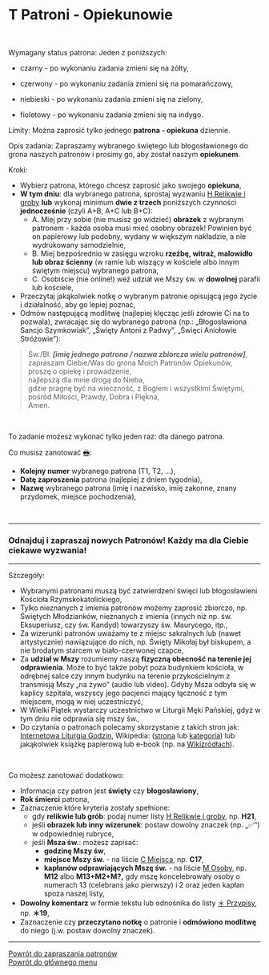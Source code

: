 # <span class="status status-list"><span class="status status-yellow">T</span> Patroni - Opiekunowie</span>
<br />

<span class="status status-title">Wymagany status patrona:</span> Jeden z poniższych:
- <span class="status status-black">czarny</span> - po wykonaniu zadania zmieni się na <span class="status status-yellow">żółty</span>,

- <span class="status status-red">czerwony</span> - po wykonaniu zadania zmieni się na <span class="status status-orange">pomarańczowy</span>,

- <span class="status status-blue">niebieski</span> - po wykonaniu zadania zmieni się na <span class="status status-green">zielony</span>,

- <span class="status status-violet">fioletowy</span> - po wykonaniu zadania zmieni się na <span class="status status-indigo">indygo</span>.

<span class="status status-title">Limity:</span> Można zaprosić tylko jednego **patrona - opiekuna** dziennie.
<br />

<span class="status status-title">Opis zadania:</span> Zapraszamy wybranego świętego lub błogosławionego do grona naszych patronów i prosimy go, aby został naszym **opiekunem**.
<br />

<span class="status status-title">Kroki:</span>
- Wybierz patrona, którego chcesz zaprosić jako swojego **opiekuna**,
- **W tym dniu**: dla wybranego patrona, sprostaj wyzwaniu [<span class="status status-list"><span class="status status-list">H</span> Relikwie i groby</span>](relikwie_i_groby.md) **lub** wykonaj minimum **dwie z trzech** poniższych czynności **jednocześnie** (czyli A+B, A+C lub B+C):
    - A. Miej przy sobie (nie musisz go widzieć) **obrazek** z wybranym patronem - każda osoba musi mieć osobny obrazek! Powinien być on papierowy lub podobny, wydany w większym nakładzie, a nie wydrukowany samodzielnie,
    - B. Miej bezpośrednio w zasięgu wzroku **rzeźbę, witraż, malowidło lub obraz ścienny** (w ramie lub wiszący w kościele albo innym świętym miejscu) wybranego patrona,
    - C. Osobiście (nie online!) weź udział we Mszy św. w **dowolnej** parafii lub kościele,
- Przeczytaj jakąkolwiek notkę o wybranym patronie opisującą jego życie i działalność, aby go lepiej poznać,
- Odmów następującą modlitwę (najlepiej klęcząc jeśli zdrowie Ci na to pozwala), zwracając się do wybranego patrona (np.: „Błogosławiona Sancjo Szymkowiak”, „Święty Antoni z Padwy”, „Święci Aniołowie Stróżowie”):
> Św./Bł. _**[imię jednego patrona / nazwa zbiorcza wielu patronów]**_,  
> zapraszam Ciebie/Was do grona Moich Patronów Opiekunów,  
> proszę o opiekę i prowadzenie,  
> najlepszą dla mnie drogą do Nieba,  
> gdzie pragnę być na wieczność, z Bogiem i wszystkimi Świętymi,  
> pośród Miłości, Prawdy, Dobra i Piękna,  
> Amen.

<br />

<span class="status status-title">To zadanie możesz wykonać tylko jeden raz:</span> dla danego patrona.
<br />

<span class="status status-title">Co musisz zanotować [🖶](wszystkie_materialy_do_pobrania.md#patroni-opiekunowie):</span>
- **Kolejny numer** wybranego patrona (T1, T2, ...),
- **Datę zaproszenia** patrona (najlepiej z dniem tygodnia),
- **Nazwę** wybranego patrona (imię i nazwisko, imię zakonne, znany przydomek, miejsce pochodzenia),
<br />

---
### <div class="colored centered">Odnajduj i zapraszaj nowych Patronów! Każdy ma dla Ciebie ciekawe wyzwania!</div>

---

<span class="status status-title">Szczegóły:</span>
- Wybranymi patronami muszą być zatwierdzeni święci lub błogosławieni Kościoła Rzymskokatolickiego,
- Tylko nieznanych z imienia patronów możemy zaprosić zbiorczo, np. Świętych Młodzianków, nieznanych z imienia (innych niż np. św. Eksuperiusz, czy św. Kandyd) towarzyszy św. Maurycego, itp.,
- Za wizerunki patronów uważamy te z miejsc sakralnych lub (nawet artystycznie) nawiązujące do nich, np. Święty Mikołaj był biskupem, a nie brodatym starcem w biało-czerwonej czapce,
- Za **udział w Mszy** rozumiemy naszą **fizyczną obecność na terenie jej odprawienia**. Może to być także pobyt poza budynkiem kościoła, w odrębnej salce czy innym budynku na terenie przykościelnym z transmisją Mszy „na żywo” (audio lub video). Gdyby Msza odbyła się w kaplicy szpitala, wszyscy jego pacjenci mający łączność z tym miejscem, mogą w niej uczestniczyć,
- W Wielki Piątek wystarczy uczestnictwo w Liturgii Męki Pańskiej, gdyż w tym dniu nie odprawia się mszy św.,
- Do czytania o patronach polecamy skorzystanie z takich stron jak: [Internetowa Liturgia Godzin](https://brewiarz.pl/czytelnia/swieci/index.php3), Wikipedia: ([strona](https://pl.wikipedia.org/wiki/%C5%9Awi%C4%99ci_i_b%C5%82ogos%C5%82awieni_Ko%C5%9Bcio%C5%82a_katolickiego) lub [kategoria](https://pl.wikipedia.org/wiki/Kategoria:%C5%9Awi%C4%99ci_katoliccy)) lub jakąkolwiek książkę papierową lub e-book (np. na [Wikiżródłach](https://pl.wikisource.org/wiki/%C5%BBywoty_%C5%9Awi%C4%99tych_Pa%C5%84skich_na_wszystkie_dnie_roku)).
<br />

<span class="status status-title">Co możesz zanotować dodatkowo:</span>
- Informacja czy patron jest **święty** czy **błogosławiony**,
- **Rok śmierci** patrona,
- Zaznaczenie które kryteria zostały spełnione:
  - gdy **relikwie lub grób**: podaj numer listy [<span class="status status-list"><span class="status status-list">H</span> Relikwie i groby</span>](relikwie_i_groby.md), np. **H21**,
  - jeśli **obrazek lub inny wizerunek**: postaw dowolny znaczek (np. „✅”) w odpowiedniej rubryce,
  - jeśli **Msza św.**: możesz zapisać:
    - **godzinę Mszy św**,
    - **miejsce Mszy św.** - na liście [<span class="status status-list"><span class="status status-list">C</span> Miejsca</span>](miejsca.md), np. **C17**,
    - **kapłanów odprawiających Mszę św.** - na liście [<span class="status status-list"><span class="status status-list">M</span> Osoby</span>](osoby.md), np. **M12** albo **M13+M2+M?,** gdy mszę koncelebrowały osoby o numerach 13 (celebrans jako pierwszy) i 2 oraz jeden kapłan spoza naszej listy,
- **Dowolny komentarz** w formie tekstu lub odnośnika do listy [<span class="status status-list"><span class="status status-list">＊</span> Przypisy</span>](przypisy.md), np. **＊19**,
- Zaznaczenie czy **przeczytano notkę** o patronie i **odmówiono modlitwę** do niego (j.w. postaw dowolny znaczek).

---

[Powrót do zapraszania patronów](jak_zapraszac_patronow.md)  
[Powrót do głównego menu](index.md)

